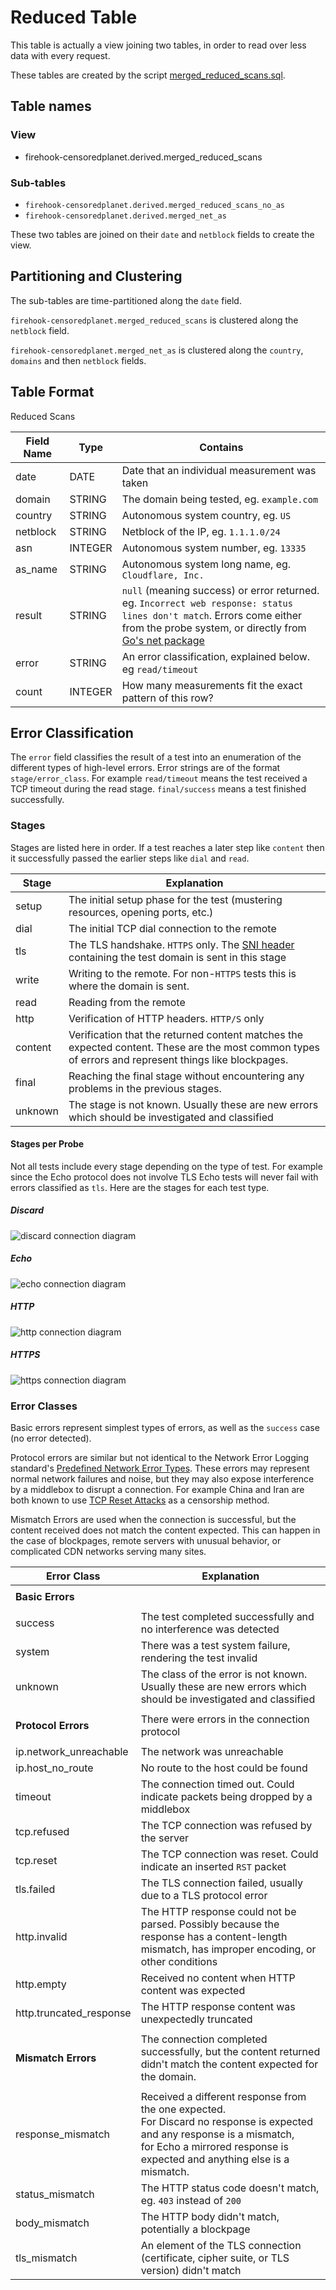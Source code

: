 # Reduced Table

This table is actually a view joining two tables, in order to read over less
data with every request.

These tables are created by the script
[merged_reduced_scans.sql](../table/queries/merged_reduced_scans.sql).

## Table names

### View

- firehook-censoredplanet.derived.merged_reduced_scans

### Sub-tables

- `firehook-censoredplanet.derived.merged_reduced_scans_no_as`
- `firehook-censoredplanet.derived.merged_net_as`

These two tables are joined on their `date` and `netblock` fields to create the
view.

## Partitioning and Clustering

The sub-tables are time-partitioned along the `date` field.

`firehook-censoredplanet.merged_reduced_scans` is clustered along the `netblock`
field.

`firehook-censoredplanet.merged_net_as` is clustered along the `country`,
`domains` and then `netblock` fields.

## Table Format

Reduced Scans

| Field Name | Type    | Contains |
| ---------- | ------- | -------- |
| date       | DATE    | Date that an individual measurement was taken |
| domain     | STRING  | The domain being tested, eg. `example.com` |
| country    | STRING  | Autonomous system country, eg. `US`  |
| netblock   | STRING  | Netblock of the IP, eg. `1.1.1.0/24`  |
| asn        | INTEGER | Autonomous system number, eg. `13335` |
| as_name    | STRING  | Autonomous system long name, eg. `Cloudflare, Inc.` |
| result     | STRING  | `null` (meaning success) or error returned. eg. `Incorrect web response: status lines don't match`. Errors come either from the probe system, or directly from [Go's net package](https://golang.org/pkg/net/) |
| error      | STRING  | An error classification, explained below. eg `read/timeout` |
| count      | INTEGER | How many measurements fit the exact pattern of this row? |

## Error Classification

The `error` field classifies the result of a test into an enumeration of the different types of high-level errors. Error strings are of the format `stage/error_class`. For example `read/timeout` means the test received a TCP timeout during the read stage. `final/success` means a test finished successfully.

### Stages

Stages are listed here in order. If a test reaches a later step like `content` then it successfully passed the earlier steps like `dial` and `read`. 

| Stage       | Explanation |
| ----------- | ----------- |
| setup       | The initial setup phase for the test (mustering resources, opening ports, etc.) |
| dial        | The initial TCP dial connection to the remote |
| tls         | The TLS handshake. `HTTPS` only. The [SNI header](https://en.wikipedia.org/wiki/Server_Name_Indication) containing the test domain is sent in this stage |
| write       | Writing to the remote. For non-`HTTPS` tests this is where the domain is sent. |
| read        | Reading from the remote |
| http        | Verification of HTTP headers. `HTTP/S` only |
| content     | Verification that the returned content matches the expected content. These are the most common types of errors and represent things like blockpages. |
| final       | Reaching the final stage without encountering any problems in the previous stages. |
| unknown     | The stage is not known. Usually these are new errors which should be investigated and classified  |

#### Stages per Probe

Not all tests include every stage depending on the type of test. For example since the Echo protocol does not involve TLS Echo tests will never fail with errors classified as `tls`. Here are the stages for each test type.

##### Discard

![discard connection diagram](diagrams/discard.svg)

##### Echo

![echo connection diagram](diagrams/echo.svg)

##### HTTP

![http connection diagram](diagrams/http.svg)

##### HTTPS

![https connection diagram](diagrams/https.svg)

### Error Classes

Basic errors represent simplest types of errors, as well as the `success` case (no error detected).

Protocol errors are similar but not identical to the Network Error Logging standard's [Predefined Network Error Types](https://www.w3.org/TR/network-error-logging/#predefined-network-error-types). These errors may represent normal network failures and noise, but they may also expose interference by a middlebox to disrupt a connection. For example China and Iran are both known to use [TCP Reset Attacks](https://en.wikipedia.org/wiki/TCP_reset_attack) as a censorship method.

Mismatch Errors are used when the connection is successful, but the content received does not match the content expected. This can happen in the case of blockpages, remote servers with unusual behavior, or complicated CDN networks serving many sites.

| Error Class             | Explanation |
| ----------------------- | ----------- |
|                         |
| **Basic Errors**        |
|                         |
| success                 | The test completed successfully and no interference was detected |
| system                  | There was a test system failure, rendering the test invalid |
| unknown                 | The class of the error is not known. Usually these are new errors which should be investigated and classified |
|                         |
| **Protocol Errors**     | There were errors in the connection protocol |
|                         |
| ip.network_unreachable  | The network was unreachable |
| ip.host_no_route        | No route to the host could be found |
| timeout                 | The connection timed out. Could indicate packets being dropped by a middlebox |
| tcp.refused             | The TCP connection was refused by the server |
| tcp.reset               | The TCP connection was reset. Could indicate an inserted `RST` packet |
| tls.failed              | The TLS connection failed, usually due to a TLS protocol error |
| http.invalid            | The HTTP response could not be parsed. Possibly because the response has a content-length mismatch, has improper encoding, or other conditions |
| http.empty              | Received no content when HTTP content was expected |
| http.truncated_response | The HTTP response content was unexpectedly truncated |
|                         |
| **Mismatch Errors**     | The connection completed successfully, but the content returned didn't match the content expected for the domain. |
|                         |
| response_mismatch       | Received a different response from the one expected. </br> For Discard no response is expected and any response is a mismatch, </br> for Echo a mirrored response is expected and anything else is a mismatch. |
| status_mismatch         | The HTTP status code doesn't match, eg. `403` instead of `200` |
| body_mismatch           | The HTTP body didn't match, potentially a blockpage |
| tls_mismatch            | An element of the TLS connection (certificate, cipher suite, or TLS version) didn't match |
